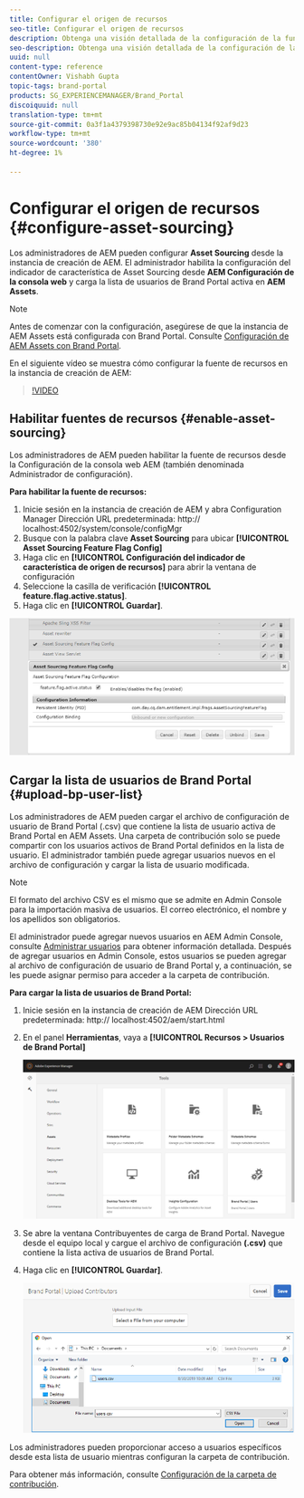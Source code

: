 ```yaml
---
title: Configurar el origen de recursos
seo-title: Configurar el origen de recursos
description: Obtenga una visión detallada de la configuración de la función de abastecimiento de recursos en AEM Assets.
seo-description: Obtenga una visión detallada de la configuración de la función de abastecimiento de recursos en AEM Assets.
uuid: null
content-type: reference
contentOwner: Vishabh Gupta
topic-tags: brand-portal
products: SG_EXPERIENCEMANAGER/Brand_Portal
discoiquuid: null
translation-type: tm+mt
source-git-commit: 0a3f1a4379398730e92e9ac85b04134f92af9d23
workflow-type: tm+mt
source-wordcount: '380'
ht-degree: 1%

---
```



# Configurar el origen de recursos {#configure-asset-sourcing}

Los administradores de AEM pueden configurar **Asset Sourcing** desde la instancia de creación de AEM. El administrador habilita la configuración del indicador de característica de Asset Sourcing desde **AEM Configuración de la consola web** y carga la lista de usuarios de Brand Portal activa en **AEM Assets**.

>[!NOTE]
>
>Antes de comenzar con la configuración, asegúrese de que la instancia de AEM Assets está configurada con Brand Portal. Consulte [Configuración de AEM Assets con Brand Portal](../using/configure-aem-assets-with-brand-portal.md).

En el siguiente vídeo se muestra cómo configurar la fuente de recursos en la instancia de creación de AEM:

>[!VIDEO](https://video.tv.adobe.com/v/29771)

## Habilitar fuentes de recursos {#enable-asset-sourcing}

Los administradores de AEM pueden habilitar la fuente de recursos desde la Configuración de la consola web AEM (también denominada Administrador de configuración).

**Para habilitar la fuente de recursos:**
1. Inicie sesión en la instancia de creación de AEM y abra Configuration Manager
Dirección URL predeterminada: http:// localhost:4502/system/console/configMgr
1. Busque con la palabra clave **Asset Sourcing** para ubicar **[!UICONTROL Asset Sourcing Feature Flag Config]**
1. Haga clic en **[!UICONTROL Configuración del indicador de característica de origen de recursos]** para abrir la ventana de configuración
1. Seleccione la casilla de verificación **[!UICONTROL feature.flag.active.status]**.
1. Haga clic en **[!UICONTROL Guardar]**.

![](assets/enable-asset-sourcing.png)

## Cargar la lista de usuarios de Brand Portal {#upload-bp-user-list}

Los administradores de AEM pueden cargar el archivo de configuración de usuario de Brand Portal (.csv) que contiene la lista de usuario activa de Brand Portal en AEM Assets. Una carpeta de contribución solo se puede compartir con los usuarios activos de Brand Portal definidos en la lista de usuario. El administrador también puede agregar usuarios nuevos en el archivo de configuración y cargar la lista de usuario modificada.

>[!NOTE]
>
>El formato del archivo CSV es el mismo que se admite en Admin Console para la importación masiva de usuarios. El correo electrónico, el nombre y los apellidos son obligatorios.

El administrador puede agregar nuevos usuarios en AEM Admin Console, consulte [Administrar usuarios](brand-portal-adding-users.md) para obtener información detallada. Después de agregar usuarios en Admin Console, estos usuarios se pueden agregar al archivo de configuración de usuario de Brand Portal y, a continuación, se les puede asignar permiso para acceder a la carpeta de contribución.

**Para cargar la lista de usuarios de Brand Portal:**
1. Inicie sesión en la instancia de creación de AEM
Dirección URL predeterminada: http:// localhost:4502/aem/start.html
1. En el panel **Herramientas**, vaya a **[!UICONTROL Recursos > Usuarios de Brand Portal]**

   ![](assets/upload-user-list1.png)

1. Se abre la ventana Contribuyentes de carga de Brand Portal.
Navegue desde el equipo local y cargue el archivo de configuración **(.csv)** que contiene la lista activa de usuarios de Brand Portal.
1. Haga clic en **[!UICONTROL Guardar]**.

   ![](assets/upload-user-list2.png)


Los administradores pueden proporcionar acceso a usuarios específicos desde esta lista de usuario mientras configuran la carpeta de contribución.

Para obtener más información, consulte [Configuración de la carpeta de contribución](brand-portal-contribution-folder.md).
